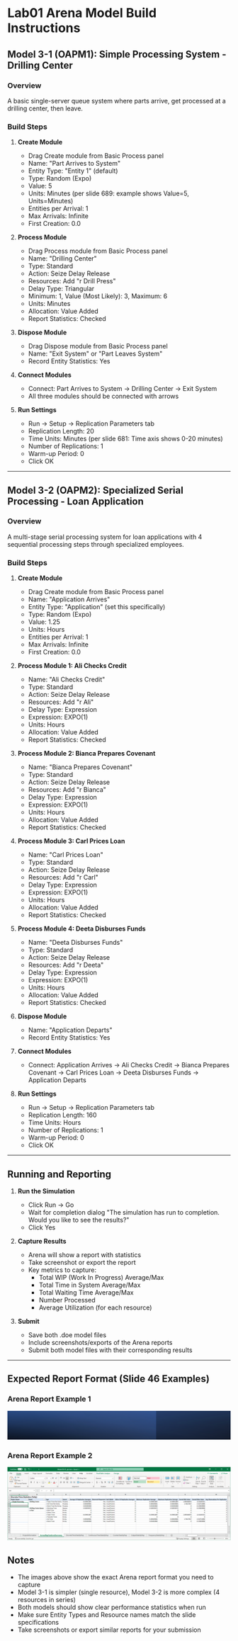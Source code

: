 # Lab01 Arena Model Build Instructions

## Model 3-1 (OAPM1): Simple Processing System - Drilling Center

### Overview
A basic single-server queue system where parts arrive, get processed at a drilling center, then leave.

### Build Steps

1. **Create Module**
   - Drag Create module from Basic Process panel
   - Name: "Part Arrives to System"
   - Entity Type: "Entity 1" (default)
   - Type: Random (Expo)
   - Value: 5
   - Units: Minutes (per slide 689: example shows Value=5, Units=Minutes)
   - Entities per Arrival: 1
   - Max Arrivals: Infinite
   - First Creation: 0.0

2. **Process Module**
   - Drag Process module from Basic Process panel
   - Name: "Drilling Center"
   - Type: Standard
   - Action: Seize Delay Release
   - Resources: Add "r Drill Press"
   - Delay Type: Triangular
   - Minimum: 1, Value (Most Likely): 3, Maximum: 6
   - Units: Minutes
   - Allocation: Value Added
   - Report Statistics: Checked

3. **Dispose Module**
   - Drag Dispose module from Basic Process panel
   - Name: "Exit System" or "Part Leaves System"
   - Record Entity Statistics: Yes

4. **Connect Modules**
   - Connect: Part Arrives to System → Drilling Center → Exit System
   - All three modules should be connected with arrows

5. **Run Settings**
   - Run → Setup → Replication Parameters tab
   - Replication Length: 20
   - Time Units: Minutes (per slide 681: Time axis shows 0-20 minutes)
   - Number of Replications: 1
   - Warm-up Period: 0
   - Click OK

---

## Model 3-2 (OAPM2): Specialized Serial Processing - Loan Application

### Overview
A multi-stage serial processing system for loan applications with 4 sequential processing steps through specialized employees.

### Build Steps

1. **Create Module**
   - Drag Create module from Basic Process panel
   - Name: "Application Arrives"
   - Entity Type: "Application" (set this specifically)
   - Type: Random (Expo)
   - Value: 1.25
   - Units: Hours
   - Entities per Arrival: 1
   - Max Arrivals: Infinite
   - First Creation: 0.0

2. **Process Module 1: Ali Checks Credit**
   - Name: "Ali Checks Credit"
   - Type: Standard
   - Action: Seize Delay Release
   - Resources: Add "r Ali"
   - Delay Type: Expression
   - Expression: EXPO(1)
   - Units: Hours
   - Allocation: Value Added
   - Report Statistics: Checked

3. **Process Module 2: Bianca Prepares Covenant**
   - Name: "Bianca Prepares Covenant"
   - Type: Standard
   - Action: Seize Delay Release
   - Resources: Add "r Bianca"
   - Delay Type: Expression
   - Expression: EXPO(1)
   - Units: Hours
   - Allocation: Value Added
   - Report Statistics: Checked

4. **Process Module 3: Carl Prices Loan**
   - Name: "Carl Prices Loan"
   - Type: Standard
   - Action: Seize Delay Release
   - Resources: Add "r Carl"
   - Delay Type: Expression
   - Expression: EXPO(1)
   - Units: Hours
   - Allocation: Value Added
   - Report Statistics: Checked

5. **Process Module 4: Deeta Disburses Funds**
   - Name: "Deeta Disburses Funds"
   - Type: Standard
   - Action: Seize Delay Release
   - Resources: Add "r Deeta"
   - Delay Type: Expression
   - Expression: EXPO(1)
   - Units: Hours
   - Allocation: Value Added
   - Report Statistics: Checked

6. **Dispose Module**
   - Name: "Application Departs"
   - Record Entity Statistics: Yes

7. **Connect Modules**
   - Connect: Application Arrives → Ali Checks Credit → Bianca Prepares Covenant → Carl Prices Loan → Deeta Disburses Funds → Application Departs

8. **Run Settings**
   - Run → Setup → Replication Parameters tab
   - Replication Length: 160
   - Time Units: Hours
   - Number of Replications: 1
   - Warm-up Period: 0
   - Click OK

---

## Running and Reporting

1. **Run the Simulation**
   - Click Run → Go
   - Wait for completion dialog "The simulation has run to completion. Would you like to see the results?"
   - Click Yes

2. **Capture Results**
   - Arena will show a report with statistics
   - Take screenshot or export the report
   - Key metrics to capture:
     - Total WIP (Work In Progress) Average/Max
     - Total Time in System Average/Max
     - Total Waiting Time Average/Max
     - Number Processed
     - Average Utilization (for each resource)

3. **Submit**
   - Save both .doe model files
   - Include screenshots/exports of the Arena reports
   - Submit both model files with their corresponding results

---

## Expected Report Format (Slide 46 Examples)

### Arena Report Example 1
![Arena Report Format 1](images/slide_46_image_1.png)

### Arena Report Example 2
![Arena Report Format 2](images/slide_46_image_2.png)

## Notes
- The images above show the exact Arena report format you need to capture
- Model 3-1 is simpler (single resource), Model 3-2 is more complex (4 resources in series)
- Both models should show clear performance statistics when run
- Make sure Entity Types and Resource names match the slide specifications
- Take screenshots or export similar reports for your submission
